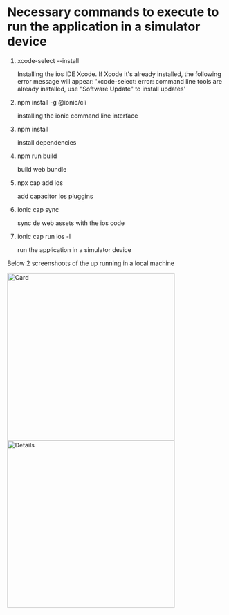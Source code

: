 # Necessary commands to execute to run the application in a simulator device

1. xcode-select --install

   Installing the ios IDE Xcode. If Xcode it's already installed, the following error message will appear:
   'xcode-select: error: command line tools are already installed, use "Software Update" to install updates'

2. npm install -g @ionic/cli

   installing the ionic command line interface

3. npm install

   install dependencies

4. npm run build

   build web bundle

5. npx cap add ios

   add capacitor ios pluggins

6. ionic cap sync

   sync de web assets with the ios code

7. ionic cap run ios -l

   run the application in a simulator device
   
Below 2 screenshoots of the up running in a local machine

<img width="387" alt="Card" src="https://user-images.githubusercontent.com/17023422/218709691-05a91d96-20e8-4833-abda-4aa08d47a9c8.png" width="200">     <img width="387" alt="Details" src="https://user-images.githubusercontent.com/17023422/218709812-c0c29796-185e-41e0-b0bd-57bc4ac0efb1.png" width="200">


